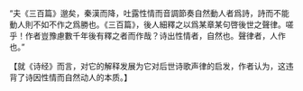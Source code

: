 “夫《三百篇》邈矣，秦漢而降，吐露性情而音調節奏自然動人者爲詩，詩而不能動人則不如不作之爲勝也。《三百篇》，後人細釋之以爲某章某句啓後世之聲律。嗟乎！作者豈豫慮數千年後有釋之者而作哉？诗出性情者，自然也。聲律者，人作也。”

【就《诗经》而言，对它的解释发展为它对后世诗歌声律的启发，作者认为，这违背了诗因性情而自然动人的本质。】

